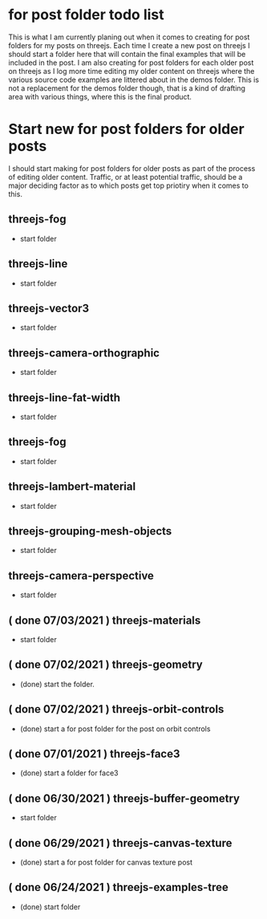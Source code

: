 # for post folder todo list

This is what I am currently planing out when it comes to creating for post folders for my posts on threejs. Each time I create a new post on threejs I should start a folder here that will contain the final examples that will be included in the post. I am also creating for post folders for each older post on threejs as I log more time editing my older content on threejs where the various source code examples are littered about in the demos folder. This is not a replacement for the demos folder though, that is a kind of drafting area with various things, where this is the final product.


# Start new for post folders for older posts

I should start making for post folders for older posts as part of the process of editing older content. Traffic, or at least potential traffic, should be a major deciding factor as to which posts get top priotiry when it comes to this.

## threejs-fog
* start folder

## threejs-line
* start folder

## threejs-vector3
* start folder

## threejs-camera-orthographic
* start folder

## threejs-line-fat-width
* start folder

## threejs-fog
* start folder

## threejs-lambert-material
* start folder

## threejs-grouping-mesh-objects
* start folder

## threejs-camera-perspective
* start folder

## ( done 07/03/2021 ) threejs-materials
* start folder

## ( done 07/02/2021 ) threejs-geometry
* (done) start the folder.

## ( done 07/02/2021 ) threejs-orbit-controls
* (done) start a for post folder for the post on orbit controls

## ( done 07/01/2021 ) threejs-face3
* (done) start a folder for face3

## ( done 06/30/2021 ) threejs-buffer-geometry
* start folder

## ( done 06/29/2021 ) threejs-canvas-texture
* (done) start a for post folder for canvas texture post

## ( done 06/24/2021 ) threejs-examples-tree
* (done) start folder

